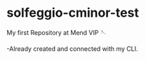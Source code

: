 # solfeggio-cminor-test
My first Repository at Mend VIP 🪡

-Already created and connected with my CLI.